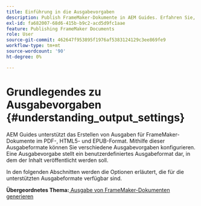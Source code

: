 ```yaml
---
title: Einführung in die Ausgabevorgaben
description: Publish FrameMaker-Dokumente in AEM Guides. Erfahren Sie, wie Sie eine Ausgabe für FrameMaker-Dokumente in den Formaten PDF, HTML5 und EPUB generieren.
exl-id: fa682007-68d6-415b-b9c2-acd5d9fc1aae
feature: Publishing FrameMaker Documents
role: User
source-git-commit: 462647f953895f1976af5383124129c3ee869fe9
workflow-type: tm+mt
source-wordcount: '90'
ht-degree: 0%

---
```


# Grundlegendes zu Ausgabevorgaben {#understanding_output_settings}

AEM Guides unterstützt das Erstellen von Ausgaben für FrameMaker-Dokumente im PDF-, HTML5- und EPUB-Format. Mithilfe dieser Ausgabeformate können Sie verschiedene Ausgabevorgaben konfigurieren. Eine Ausgabevorgabe stellt ein benutzerdefiniertes Ausgabeformat dar, in dem der Inhalt veröffentlicht werden soll.

In den folgenden Abschnitten werden die Optionen erläutert, die für die unterstützten Ausgabeformate verfügbar sind.

**Übergeordnetes Thema:**[ Ausgabe von FrameMaker-Dokumenten generieren](fm-output-generatation.md)
